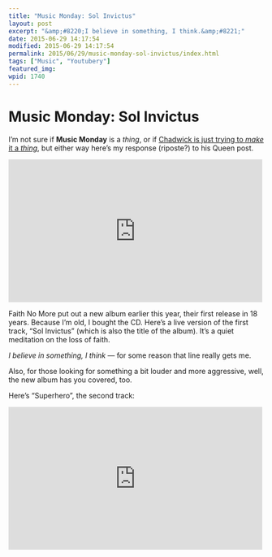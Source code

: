 ```yaml
---
title: "Music Monday: Sol Invictus"
layout: post
excerpt: "&amp;#8220;I believe in something, I think.&amp;#8221;"
date: 2015-06-29 14:17:54
modified: 2015-06-29 14:17:54
permalink: 2015/06/29/music-monday-sol-invictus/index.html
tags: ["Music", "Youtubery"]
featured_img: 
wpid: 1740
---
```


# Music Monday: Sol Invictus

I’m not sure if **Music Monday** is a *thing*, or if [Chadwick is just trying to *make* it a *thing*](http://chadwickginther.com/2015/06/29/music-monday-under-pressure-by-queen-david-bowie/), but either way here’s my response (riposte?) to his Queen post.

<iframe allow="accelerometer; autoplay; clipboard-write; encrypted-media; gyroscope; picture-in-picture; web-share" allowfullscreen="" frameborder="0" height="281" loading="lazy" src="https://www.youtube.com/embed/gKLdoI-xZr0?start=50&feature=oembed" title="Faith No More - Sol Invictus - The Fillmore, Detroit, MI - 8th May 2015" width="500"></iframe>

Faith No More put out a new album earlier this year, their first release in 18 years. Because I’m old, I bought the CD. Here’s a live version of the first track, “Sol Invictus” (which is also the title of the album). It’s a quiet meditation on the loss of faith.

*I believe in something, I think* — for some reason that line really gets me.

Also, for those looking for something a bit louder and more aggressive, well, the new album has you covered, too.

Here’s “Superhero”, the second track:

<iframe allow="accelerometer; autoplay; clipboard-write; encrypted-media; gyroscope; picture-in-picture; web-share" allowfullscreen="" frameborder="0" height="281" loading="lazy" src="https://www.youtube.com/embed/NKP98hDBJ8w?feature=oembed" title="Faith No More - Superhero" width="500"></iframe>